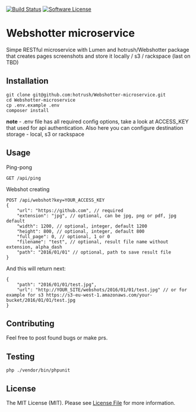 [![Build Status](https://img.shields.io/travis/hotrush/Webshotter-microservice/master.svg?style=flat-square)](https://travis-ci.org/hotrush/Webshotter)
[![Software License](https://img.shields.io/badge/license-MIT-brightgreen.svg?style=flat-square)](LICENSE.md)

# Webshotter microservice

Simpe RESTful microservice with Lumen and hotrush/Webshotter package that creates pages screenshots and store it locally / s3 / rackspace (last on TBD)

## Installation

```
git clone git@github.com:hotrush/Webshotter-microservice.git
cd Webshotter-microservice
cp .env.example .env
composer install
```

**note** - .env file has all required config options, take a look at ACCESS_KEY that used for api authentication. Also here you can configure destination storage - local, s3 or rackspace 

## Usage

Ping-pong

```GET /api/ping```

Webshot creating
```
POST /api/webshot?key=YOUR_ACCESS_KEY
{
    "url": "https://github.com", // required
    "extension": "jpg", // optional, can be jpg, png or pdf, jpg default 
    "width": 1200, // optional, integer, default 1200
    "height": 800, // optional, integer, default 800
    "full_page": 0, // optional, 1 or 0
    "filename": "test", // optional, result file name without extension, alpha_dash
    "path": "2016/01/01" // optional, path to save result file
}
```
And this will return next:
```
{
    "path": "2016/01/01/test.jpg",
    "url": "http://YOUR_SITE/webshots/2016/01/01/test.jpg" // or for example for s3 https://s3-eu-west-1.amazonaws.com/your-bucket/2016/01/01/test.jpg
}
```

## Contributing

Feel free to post found bugs or make prs.

## Testing

```php ./vendor/bin/phpunit```

## License

The MIT License (MIT). Please see [License File](LICENSE.md) for more information.
